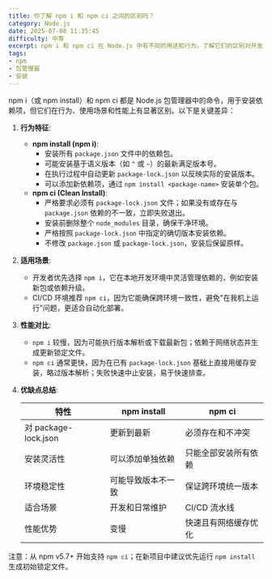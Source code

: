 ```yaml
---
title: 你了解 npm i 和 npm ci 之间的区别吗？
category: Node.js
date: 2025-07-08 11:35:45
difficulty: 中等
excerpt: npm i 和 npm ci 在 Node.js 中有不同的用途和行为，了解它们的区别对开发流程有重要影响。
tags:
- npm
- 包管理器
- 安装
---
```

npm i（或 npm install）和 npm ci 都是 Node.js 包管理器中的命令，用于安装依赖项，但它们在行为、使用场景和性能上有显著区别。以下是关键差异：

1. **行为特征**:
   - **npm install (npm i)**:
     - 安装所有 `package.json` 文件中的依赖包。
     - 可能安装基于语义版本（如 `^` 或 `~`）的最新满足版本号。
     - 在执行过程中自动更新 `package-lock.json` 以反映实际的安装版本。
     - 可以添加新依赖项，通过 `npm install <package-name>` 安装单个包。
   - **npm ci (Clean Install)**:
     - 严格要求必须有 `package-lock.json` 文件；如果没有或存在与 `package.json` 依赖的不一致，立即失败退出。
     - 安装前删除整个 `node_modules` 目录，确保干净环境。
     - 严格按照 `package-lock.json` 中指定的确切版本安装依赖。
     - 不修改 `package.json` 或 `package-lock.json`，安装后保留原样。

2. **适用场景**:
   - 开发者优先选择 `npm i`，它在本地开发环境中灵活管理依赖的，例如安装新包或依赖升级。
   - CI/CD 环境推荐 `npm ci`，因为它能确保跨环境一致性，避免"在我机上运行"问题，更适合自动化部署。

3. **性能对比**:
   - `npm i` 较慢，因为可能执行版本解析或下载最新包；依赖于网络状态并生成更新锁定文件。
   - `npm ci` 通常更快，因为在已有 `package-lock.json` 基础上直接用缓存安装，略过版本解析；失败快速中止安装，易于快速排查。

4. **优缺点总结**:
   
   | 特性            | npm install | npm ci                |
   |----------------|-------------|-----------------------|
   | 对 package-lock.json | 更新到最新 | 必须存在和不冲突    |
   | 安装灵活性       | 可以添加单独依赖 | 只能全部安装所有依赖 |
   | 环境稳定性     | 可能导致版本不一致 | 保证跨环境统一版本  |
   | 适合场景         | 开发和日常维护 | CI/CD 流水线         |
   | 性能优势         | 变慢 | 快速且有网络缓存优化 |

注意：从 npm v5.7+ 开始支持 `npm ci`；在新项目中建议优先运行 `npm install` 生成初始锁定文件。
